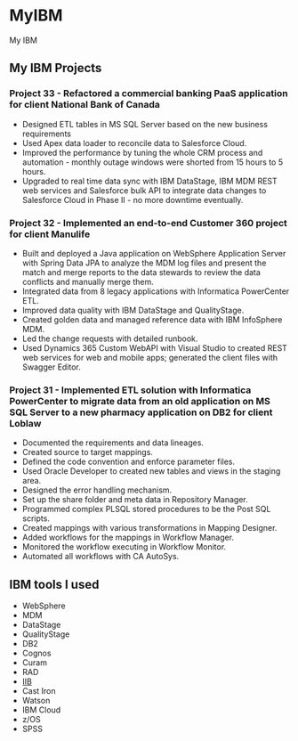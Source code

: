 # MyIBM

My IBM

## My IBM Projects

### Project 33 - Refactored a commercial banking PaaS application for client National Bank of Canada

- Designed ETL tables in MS SQL Server based on the new business requirements
- Used Apex data loader to reconcile data to Salesforce Cloud.
- Improved the performance by tuning the whole CRM process and automation - monthly outage windows were shorted from 15 hours to 5 hours.
- Upgraded to real time data sync with IBM DataStage, IBM MDM REST web services and Salesforce bulk API to integrate data changes to Salesforce Cloud in Phase II - no more downtime eventually.

### Project 32 - Implemented an end-to-end Customer 360 project for client Manulife

- Built and deployed a Java application on WebSphere Application Server with Spring Data JPA to analyze the MDM log files and present the match and merge reports to the data stewards to review the data conflicts and manually merge them.
- Integrated data from 8 legacy applications with Informatica PowerCenter ETL.
- Improved data quality with IBM DataStage and QualityStage.
- Created golden data and managed reference data with IBM InfoSphere MDM.
- Led the change requests with detailed runbook.
- Used Dynamics 365 Custom WebAPI with Visual Studio to created REST web services for web and mobile apps; generated the client files with Swagger Editor.

### Project 31 - Implemented ETL solution with Informatica PowerCenter to migrate data from an old application on MS SQL Server to a new pharmacy application on DB2 for client Loblaw

- Documented the requirements and data lineages.
- Created source to target mappings.
- Defined the code convention and enforce parameter files.
- Used Oracle Developer to created new tables and views in the staging area.
- Designed the error handling mechanism.
- Set up the share folder and meta data in Repository Manager.
- Programmed complex PLSQL stored procedures to be the Post SQL scripts.
- Created mappings with various transformations in Mapping Designer.
- Added workflows for the mappings in Workflow Manager.
- Monitored the workflow executing in Workflow Monitor.
- Automated all workflows with CA AutoSys.

## IBM tools I used

- WebSphere
- MDM
- DataStage
- QualityStage
- DB2
- Cognos
- Curam
- RAD
- [IIB](IIB.md)
- Cast Iron
- Watson
- IBM Cloud
- z/OS
- SPSS
